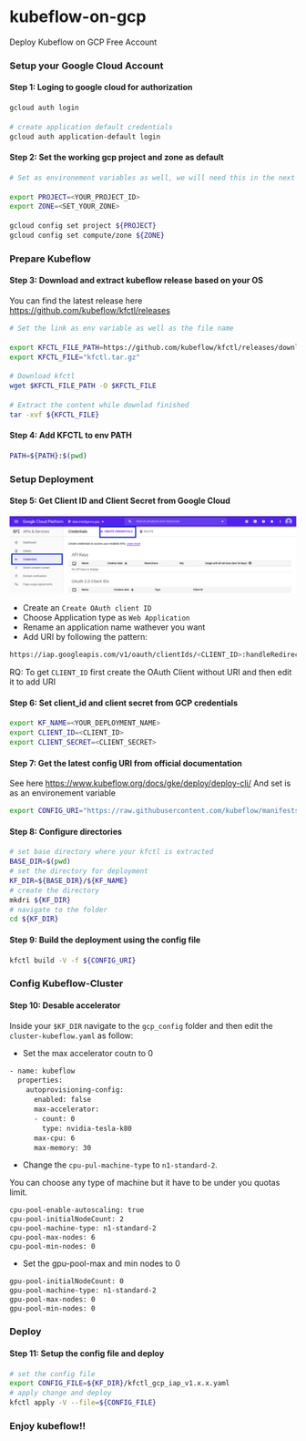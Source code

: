 # kubeflow-on-gcp
Deploy Kubeflow on GCP Free Account 

### Setup your Google Cloud Account

#### Step 1: Loging to google cloud for authorization
```bash
gcloud auth login

# create application default credentials
gcloud auth application-default login 
```
#### Step 2: Set the working gcp project and zone as default
```bash
# Set as environement variables as well, we will need this in the next steps

export PROJECT=<YOUR_PROJECT_ID>
export ZONE=<SET_YOUR_ZONE>

gcloud config set project ${PROJECT}
gcloud config set compute/zone ${ZONE}
```
### Prepare Kubeflow
#### Step 3: Download and extract kubeflow release based on your OS 
You can find the latest release here https://github.com/kubeflow/kfctl/releases

```bash
# Set the link as env variable as well as the file name

export KFCTL_FILE_PATH=https://github.com/kubeflow/kfctl/releases/download/v1.0.1/kfctl_v1.0.1-0-gf3edb9b_linux.tar.gz
export KFCTL_FILE="kfctl.tar.gz"

# Download kfctl
wget $KFCTL_FILE_PATH -O $KFCTL_FILE

# Extract the content while downlad finished
tar -xvf ${KFCTL_FILE}
```
#### Step 4: Add KFCTL to env PATH
```bash
PATH=${PATH}:$(pwd)
```
### Setup Deployment
#### Step 5: Get Client ID and Client Secret from Google Cloud 
![Screenshot](api_service_credentials.png)

- Create an ```Create OAuth client ID```
- Choose Application type as ```Web Application```
- Rename an application name wathever you want
- Add URI by following the pattern: 

```bash 
https://iap.googleapis.com/v1/oauth/clientIds/<CLIENT_ID>:handleRedirect 
```
  
  RQ: To get ```CLIENT_ID``` first create the OAuth Client without URI and then edit it to add URI
 
 #### Step 6: Set client_id and client secret from GCP credentials 
```bash 
export KF_NAME=<YOUR_DEPLOYMENT_NAME> 
export CLIENT_ID=<CLIENT_ID>
export CLIENT_SECRET=<CLIENT_SECRET>
```
#### Step 7: Get the latest config URI from official documentation
See here https://www.kubeflow.org/docs/gke/deploy/deploy-cli/
And set is as an environement variable
```bash
export CONFIG_URI="https://raw.githubusercontent.com/kubeflow/manifests/v1.0-branch/kfdef/kfctl_gcp_iap.v1.0.2.yaml"
```
#### Step 8: Configure directories
```bash
# set base directory where your kfctl is extracted
BASE_DIR=$(pwd)
# set the directory for deployment 
KF_DIR=${BASE_DIR}/${KF_NAME}
# create the directory 
mkdri ${KF_DIR}
# navigate to the folder 
cd ${KF_DIR}
```
#### Step 9: Build the deployment using the config file
```bash
kfctl build -V -f ${CONFIG_URI}
```

### Config Kubeflow-Cluster
#### Step 10: Desable accelerator
Inside your ```$KF_DIR``` navigate to the ```gcp_config``` folder and then edit the ```cluster-kubeflow.yaml``` as follow:
- Set the max accelerator coutn to 0
```bash
- name: kubeflow
  properties:
    autoprovisioning-config:
      enabled: false
      max-accelerator:
      - count: 0
        type: nvidia-tesla-k80
      max-cpu: 6
      max-memory: 30
```
- Change the  ```cpu-pul-machine-type``` to ``` n1-standard-2 ```.

You can choose any type of machine but it have to be under you quotas limit.
```
cpu-pool-enable-autoscaling: true
cpu-pool-initialNodeCount: 2
cpu-pool-machine-type: n1-standard-2
cpu-pool-max-nodes: 6
cpu-pool-min-nodes: 0
```
- Set the gpu-pool-max and min nodes to 0
```
gpu-pool-initialNodeCount: 0
gpu-pool-machine-type: n1-standard-2
gpu-pool-max-nodes: 0
gpu-pool-min-nodes: 0
```
### Deploy 
#### Step 11: Setup the config file and deploy
```bash
# set the config file
export CONFIG_FILE=${KF_DIR}/kfctl_gcp_iap_v1.x.x.yaml
# apply change and deploy 
kfctl apply -V --file=${CONFIG_FILE}
```
### Enjoy kubeflow!!
